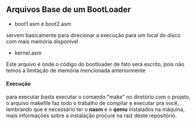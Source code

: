 ## Arquivos Base de um BootLoader

* boot1.asm e boot2.asm 

servem basicamente para direcionar a execução para um local do disco com mais memória disponivel

* kernel.asm

Este arquivo é onde o código do bootloader de fato será escrito, pois não temos a limitação de memória mencionada anteriormente

#### Execução

para executar basta executar o comando "make" no diretório com o projeto, o arquivo makefile faz todo o trabalho de compilar e executar pra você, lembrando que é necessário ter o **nasm** e o **qemu** instalados na máquina, mais informações sobre a instalação procure na raiz deste repositório.
